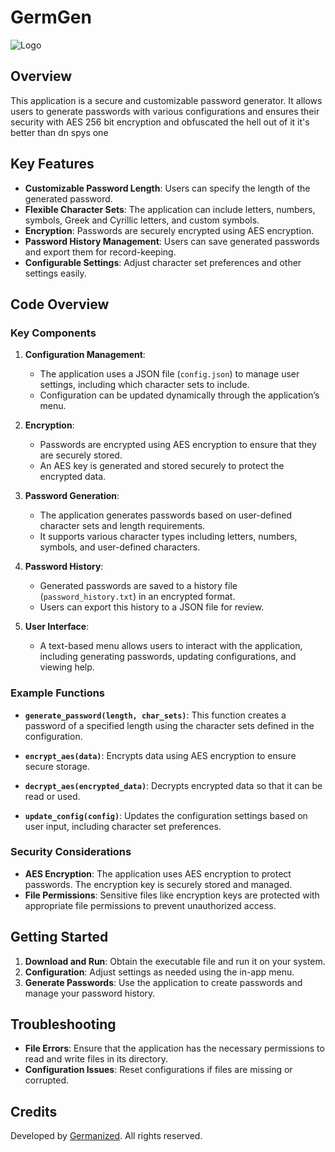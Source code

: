 # GermGen

![Logo](https://i.ibb.co/928s7Xk/GermGen.gif)

## Overview

This application is a secure and customizable password generator. It allows users to generate passwords with various configurations and ensures their security with AES 256 bit encryption and obfuscated the hell out of it
it's better than dn spys one

## Key Features

- **Customizable Password Length**: Users can specify the length of the generated password.
- **Flexible Character Sets**: The application can include letters, numbers, symbols, Greek and Cyrillic letters, and custom symbols.
- **Encryption**: Passwords are securely encrypted using AES encryption.
- **Password History Management**: Users can save generated passwords and export them for record-keeping.
- **Configurable Settings**: Adjust character set preferences and other settings easily.

## Code Overview

### Key Components

1. **Configuration Management**:
   - The application uses a JSON file (`config.json`) to manage user settings, including which character sets to include.
   - Configuration can be updated dynamically through the application’s menu.

2. **Encryption**:
   - Passwords are encrypted using AES encryption to ensure that they are securely stored.
   - An AES key is generated and stored securely to protect the encrypted data.

3. **Password Generation**:
   - The application generates passwords based on user-defined character sets and length requirements.
   - It supports various character types including letters, numbers, symbols, and user-defined characters.

4. **Password History**:
   - Generated passwords are saved to a history file (`password_history.txt`) in an encrypted format.
   - Users can export this history to a JSON file for review.

5. **User Interface**:
   - A text-based menu allows users to interact with the application, including generating passwords, updating configurations, and viewing help.

### Example Functions

- **`generate_password(length, char_sets)`**: This function creates a password of a specified length using the character sets defined in the configuration.

- **`encrypt_aes(data)`**: Encrypts data using AES encryption to ensure secure storage.

- **`decrypt_aes(encrypted_data)`**: Decrypts encrypted data so that it can be read or used.

- **`update_config(config)`**: Updates the configuration settings based on user input, including character set preferences.

### Security Considerations

- **AES Encryption**: The application uses AES encryption to protect passwords. The encryption key is securely stored and managed.
- **File Permissions**: Sensitive files like encryption keys are protected with appropriate file permissions to prevent unauthorized access.

## Getting Started

1. **Download and Run**: Obtain the executable file and run it on your system.
2. **Configuration**: Adjust settings as needed using the in-app menu.
3. **Generate Passwords**: Use the application to create passwords and manage your password history.

## Troubleshooting

- **File Errors**: Ensure that the application has the necessary permissions to read and write files in its directory.
- **Configuration Issues**: Reset configurations if files are missing or corrupted.

## Credits

Developed by [Germanized](https://germanized.github.io/). All rights reserved.
